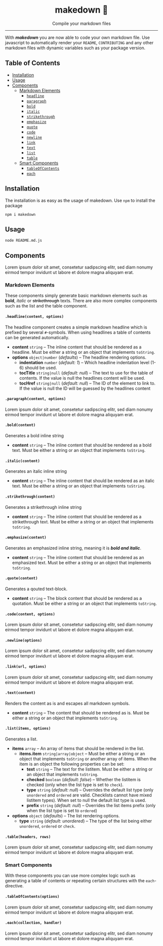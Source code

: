 <div align="center"><h1>makedown 📃</h1>Compile your markdown files</div><hr />

With ***makedown*** you are now able to code your own markdown file.
Use javascript to automatically render your `README`, `CONTRIBUTING` and any other markdown files with dynamic variables such as your package version.

## Table of Contents
  - [Installation](#installation)
  - [Usage](#usage)
  - [Components](#components)
    - [Markdown Elements](#markdown-elements)
      - [`headline`](#headlinecontent-options)
      - [`paragraph`](#paragraphcontent-options)
      - [`bold`](#boldcontent)
      - [`italic`](#italiccontent)
      - [`strikethrough`](#strikethroughcontent)
      - [`emphasize`](#emphasizecontent)
      - [`quote`](#quotecontent)
      - [`code`](#codecontent-options)
      - [`newline`](#newlineoptions)
      - [`link`](#linkurl-options)
      - [`text`](#textcontent)
      - [`list`](#listitems-options)
      - [`table`](#tableheaders-rows)
    - [Smart Components](#smart-components)
      - [`tableOfContents`](#tableofcontentsoptions)
      - [`each`](#eachcollection-handler)

## Installation
The installation is as easy as the usage of makedown. Use `npm` to install the package

```shell
npm i makedown
```

## Usage
```shell
node README.md.js
```

## Components
Lorem ipsum dolor sit amet, consetetur sadipscing elitr, sed diam nonumy eirmod tempor invidunt ut labore et dolore magna aliquyam erat.

### Markdown Elements
These components simply generate basic markdown elements such as **bold**, _italic_ or ~~strikethrough~~ texts.
There are also more complex components such as the list and the table component.

#### `.headline(content, options)`
The headline component creates a simple markdown headline which is prefixed by several `#`-symbols.
When using headlines a table of contents can be generated automatically.

- **content** `string` – The inline content that should be rendered as a headline. Must be either a string or an object that implements `toString`.
- **options** `object|number` (_defaults_) – The headline rendering options.
  - **indentation** `number` (_default: 1_) – Which headline indentation level (1-6) should be used.
  - **tocTitle** `string|null` (_default: null_) – The text to use for the table of contents. If the value is null the headlines content will be used.
  - **tocHref** `string|null` (_default: null_) – The ID of the element to link to. If the value is null the ID will be guessed by the headlines content

#### `.paragraph(content, options)`
Lorem ipsum dolor sit amet, consetetur sadipscing elitr, sed diam nonumy eirmod tempor invidunt ut labore et dolore magna aliquyam erat.


#### `.bold(content)`
Generates a bold inline string

- **content** `string` – The inline content that should be rendered as a bold text. Must be either a string or an object that implements `toString`.

#### `.italic(content)`
Generates an italic inline string

- **content** `string` – The inline content that should be rendered as an italic text. Must be either a string or an object that implements `toString`.

#### `.strikethrough(content)`
Generates a strikethrough inline string

- **content** `string` – The inline content that should be rendered as a strikethrough text. Must be either a string or an object that implements `toString`.

#### `.emphasize(content)`
Generates an emphasized inline string, meaning it is ***bold and italic***.

- **content** `string` – The inline content that should be rendered as an emphasized text. Must be either a string or an object that implements `toString`.

#### `.quote(content)`
Generates a qouted text-block.

- **content** `string` – The block content that should be rendered as a quotation. Must be either a string or an object that implements `toString`.

#### `.code(content, options)`
Lorem ipsum dolor sit amet, consetetur sadipscing elitr, sed diam nonumy eirmod tempor invidunt ut labore et dolore magna aliquyam erat.


#### `.newline(options)`
Lorem ipsum dolor sit amet, consetetur sadipscing elitr, sed diam nonumy eirmod tempor invidunt ut labore et dolore magna aliquyam erat.


#### `.link(url, options)`
Lorem ipsum dolor sit amet, consetetur sadipscing elitr, sed diam nonumy eirmod tempor invidunt ut labore et dolore magna aliquyam erat.


#### `.text(content)`
Renders the content as is and escapes all markdown symbols.

- **content** `string` – The content that should be rendered as is. Must be either a string or an object that implements `toString`.

#### `.list(items, options)`
Generates a list.

- **items** `array` – An array of items that should be rendered in the list.
  - **items.item** `string|array|object` – Must be either a string or an object that implements `toString` or another array of items. When the item is an object the following properties can be set:
    - **text** `string` – The text for the listitem. Must be either a string or an object that implements `toString`.
    - **checked** `boolean` (_default: false_) – Whether the listitem is checked (only when the list type is set to `check`).
    - **type** `string` (_default: null_) – Overrides the default list type (only `unordered` and `ordered` are valid. Checklists cannot have mixed listitem types). When set to null the default list type is used.
    - **prefix** `string` (_default: null_) – Overrides the list items prefix (only when the list type is set to `ordered`)
- **options** `object` (_defaults_) – The list rendering options.
  - **type** `string` (_default: unordered_) – The type of the list being either `unordered`, `ordered` or `check`.

#### `.table(headers, rows)`
Lorem ipsum dolor sit amet, consetetur sadipscing elitr, sed diam nonumy eirmod tempor invidunt ut labore et dolore magna aliquyam erat.


### Smart Components
With these components you can use more complex logic such as generating a table of contents or repeating certain structures with the `each`-directive.

#### `.tableOfContents(options)`
Lorem ipsum dolor sit amet, consetetur sadipscing elitr, sed diam nonumy eirmod tempor invidunt ut labore et dolore magna aliquyam erat.


#### `.each(collection, handler)`
Lorem ipsum dolor sit amet, consetetur sadipscing elitr, sed diam nonumy eirmod tempor invidunt ut labore et dolore magna aliquyam erat.